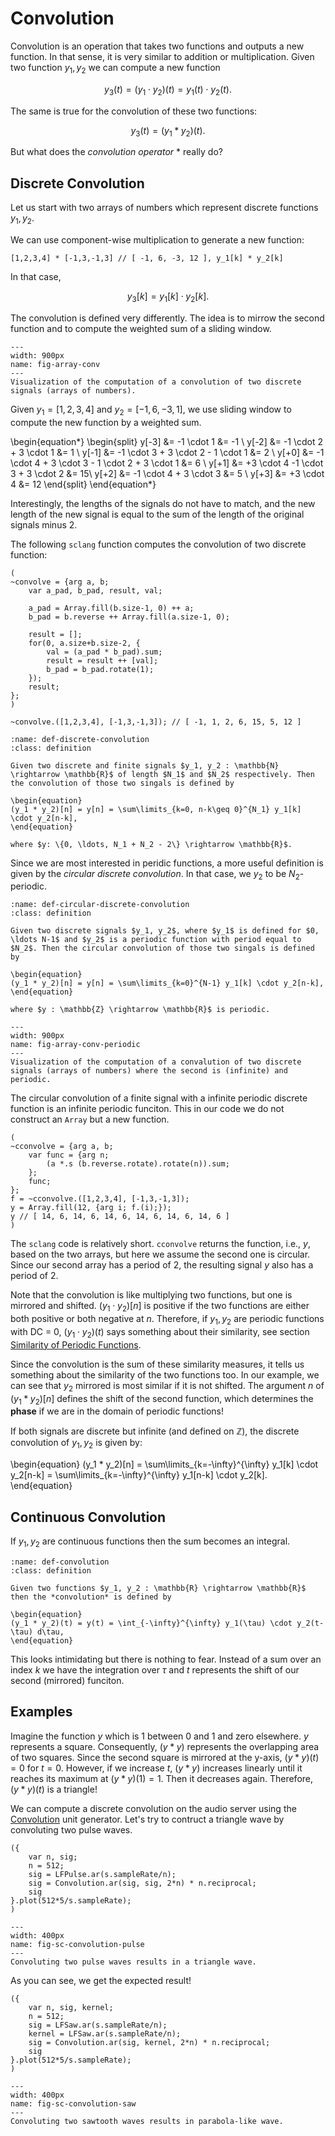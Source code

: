 # Convolution

Convolution is an operation that takes two functions and outputs a new function.
In that sense, it is very similar to addition or multiplication.
Given two function $y_1, y_2$ we can compute a new function

$$y_3(t) = (y_1 \cdot y_2)(t) = y_1(t) \cdot y_2(t).$$

The same is true for the convolution of these two functions:

$$y_3(t) = (y_1 * y_2)(t).$$

But what does the *convolution operator* $*$ really do?

## Discrete Convolution

Let us start with two arrays of numbers which represent discrete functions $y_1, y_2$.

We can use component-wise multiplication to generate a new function:

```isc
[1,2,3,4] * [-1,3,-1,3] // [ -1, 6, -3, 12 ], y_1[k] * y_2[k]
```

In that case,

$$y_3[k] = y_1[k] \cdot y_2[k].$$

The convolution is defined very differently.
The idea is to mirrow the second function and to compute the weighted sum of a sliding window.

```{figure} ../../../figs/sounddesign/math/array_conv.png
---
width: 900px
name: fig-array-conv
---
Visualization of the computation of a convolution of two discrete signals (arrays of numbers).
```

Given $y_1 = [1,2,3,4]$ and $y_2 = [ -1, 6, -3, 1]$, we use sliding window to compute the new function by a weighted sum.

\begin{equation*}
\begin{split}
y[-3] &= -1 \cdot 1 &= -1 \\
y[-2] &= -1 \cdot 2 + 3 \cdot 1 &= 1 \\
y[-1] &= -1 \cdot 3 + 3 \cdot 2 - 1 \cdot 1 &= 2 \\
y[+0] &= -1 \cdot 4 + 3 \cdot 3 - 1 \cdot 2 + 3 \cdot 1 &= 6 \\
y[+1] &= +3 \cdot 4 -1 \cdot 3 + 3 \cdot 2 &= 15\\
y[+2] &= -1 \cdot 4 + 3 \cdot 3 &= 5 \\
y[+3] &= +3 \cdot 4 &= 12
\end{split}
\end{equation*}

Interestingly, the lengths of the signals do not have to match, and the new length of the new signal is equal to the sum of the length of the original signals minus 2.

The following ``sclang`` function computes the convolution of two discrete function:

```isc
(
~convolve = {arg a, b;
    var a_pad, b_pad, result, val;

    a_pad = Array.fill(b.size-1, 0) ++ a;
    b_pad = b.reverse ++ Array.fill(a.size-1, 0);

    result = [];
    for(0, a.size+b.size-2, {
        val = (a_pad * b_pad).sum;
        result = result ++ [val];
        b_pad = b_pad.rotate(1);
    });
    result;
};
)

~convolve.([1,2,3,4], [-1,3,-1,3]); // [ -1, 1, 2, 6, 15, 5, 12 ]
```

````{admonition} Convolution of Discrete Signals
:name: def-discrete-convolution
:class: definition

Given two discrete and finite signals $y_1, y_2 : \mathbb{N} \rightarrow \mathbb{R}$ of length $N_1$ and $N_2$ respectively. Then the convolution of those two singals is defined by

\begin{equation}
(y_1 * y_2)[n] = y[n] = \sum\limits_{k=0, n-k\geq 0}^{N_1} y_1[k] \cdot y_2[n-k],
\end{equation}

where $y: \{0, \ldots, N_1 + N_2 - 2\} \rightarrow \mathbb{R}$.
````

Since we are most interested in peridic functions, a more useful definition is given by the *circular discrete convolution*.
In that case, we $y_2$ to be $N_2$-periodic.

````{admonition} Circular Discrete Convolution
:name: def-circular-discrete-convolution
:class: definition

Given two discrete signals $y_1, y_2$, where $y_1$ is defined for $0, \ldots N-1$ and $y_2$ is a periodic function with period equal to $N_2$. Then the circular convolution of those two singals is defined by

\begin{equation}
(y_1 * y_2)[n] = y[n] = \sum\limits_{k=0}^{N-1} y_1[k] \cdot y_2[n-k],
\end{equation}

where $y : \mathbb{Z} \rightarrow \mathbb{R}$ is periodic.
````

```{figure} ../../../figs/sounddesign/math/array_conv_periodic.png
---
width: 900px
name: fig-array-conv-periodic
---
Visualization of the computation of a convalution of two discrete signals (arrays of numbers) where the second is (infinite) and periodic.
```

The circular convolution of a finite signal with a infinite periodic discrete function is an infinite periodic funciton.
This in our code we do not construct an ``Array`` but a new function.

```isc
(
~cconvolve = {arg a, b;
    var func = {arg n;
        (a *.s (b.reverse.rotate).rotate(n)).sum;
    };
    func;
};
f = ~cconvolve.([1,2,3,4], [-1,3,-1,3]);
y = Array.fill(12, {arg i; f.(i);});
y // [ 14, 6, 14, 6, 14, 6, 14, 6, 14, 6, 14, 6 ]
)
```

The ``sclang`` code is relatively short.
``cconvolve`` returns the function, i.e., $y$, based on the two arrays, but here we assume the second one is circular.
Since our second array has a period of 2, the resulting signal $y$ also has a period of 2.

Note that the convolution is like multiplying two functions, but one is mirrored and shifted.
$(y_1 \cdot y_2)[n]$ is positive if the two functions are either both positive or both negative at $n$.
Therefore, if $y_1, y_2$ are periodic functions with DC = 0, $(y_1 \cdot y_2)(t)$ says something about their similarity, see section [Similarity of Periodic Functions](sec-similarity-of-functions).

Since the convolution is the sum of these similarity measures, it tells us something about the similarity of the two functions too.
In our example, we can see that $y_2$ mirrored is most similar if it is not shifted.
The argument $n$ of $(y_1 * y_2)[n]$ defines the shift of the second function, which determines the **phase** if we are in the domain of periodic functions!

If both signals are discrete but infinite (and defined on $\mathbb{Z}$), the discrete convolution of $y_1, y_2$ is given by:

\begin{equation}
(y_1 * y_2)[n] = \sum\limits_{k=-\infty}^{\infty} y_1[k] \cdot y_2[n-k] = \sum\limits_{k=-\infty}^{\infty} y_1[n-k] \cdot y_2[k].
\end{equation}

## Continuous Convolution

If $y_1, y_2$ are continuous functions then the sum becomes an integral.

````{admonition} Convolution
:name: def-convolution
:class: definition

Given two functions $y_1, y_2 : \mathbb{R} \rightarrow \mathbb{R}$ then the *convolution* is defined by 

\begin{equation}
(y_1 * y_2)(t) = y(t) = \int_{-\infty}^{\infty} y_1(\tau) \cdot y_2(t-\tau) d\tau,
\end{equation}
````

This looks intimidating but there is nothing to fear.
Instead of a sum over an index $k$ we have the integration over $\tau$ and $t$ represents the shift of our second (mirrored) funciton.

## Examples

Imagine the function $y$ which is 1 between 0 and 1 and zero elsewhere.
$y$ represents a square.
Consequently, $(y * y)$ represents the overlapping area of two squares.
Since the second square is mirrored at the y-axis, $(y * y)(t) = 0$ for $t=0$.
However, if we increase $t$, $(y * y)$ increases linearly until it reaches its maximum at $(y * y)(1) = 1$.
Then it decreases again.
Therefore, $(y * y)(t)$ is a triangle!

We can compute a discrete convolution on the audio server using the [Convolution](https://doc.sccode.org/Classes/Convolution.html) unit generator.
Let's try to contruct a triangle wave by convoluting two pulse waves.

```isc
({
    var n, sig;
    n = 512;
    sig = LFPulse.ar(s.sampleRate/n);
    sig = Convolution.ar(sig, sig, 2*n) * n.reciprocal;
    sig
}.plot(512*5/s.sampleRate);
)
```

```{figure} ../../../figs/sounddesign/math/sc-convolution-pulse.png
---
width: 400px
name: fig-sc-convolution-pulse
---
Convoluting two pulse waves results in a triangle wave.
```

As you can see, we get the expected result!

```isc
({
    var n, sig, kernel;
    n = 512;
    sig = LFSaw.ar(s.sampleRate/n);
    kernel = LFSaw.ar(s.sampleRate/n);
    sig = Convolution.ar(sig, kernel, 2*n) * n.reciprocal;
    sig
}.plot(512*5/s.sampleRate);
)
```

```{figure} ../../../figs/sounddesign/math/sc-convolution-saw.png
---
width: 400px
name: fig-sc-convolution-saw
---
Convoluting two sawtooth waves results in parabola-like wave.
```